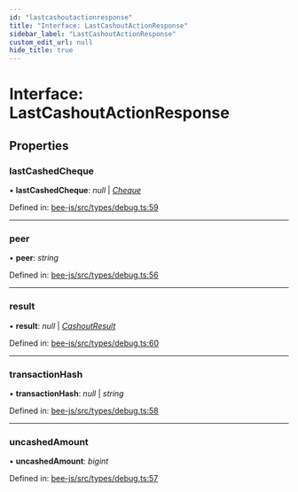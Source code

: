 ```yaml
---
id: "lastcashoutactionresponse"
title: "Interface: LastCashoutActionResponse"
sidebar_label: "LastCashoutActionResponse"
custom_edit_url: null
hide_title: true
---
```


# Interface: LastCashoutActionResponse

## Properties

### lastCashedCheque

• **lastCashedCheque**: *null* \| [*Cheque*](cheque.md)

Defined in: [bee-js/src/types/debug.ts:59](https://github.com/ethersphere/bee-js/blob/430becc/src/types/debug.ts#L59)

___

### peer

• **peer**: *string*

Defined in: [bee-js/src/types/debug.ts:56](https://github.com/ethersphere/bee-js/blob/430becc/src/types/debug.ts#L56)

___

### result

• **result**: *null* \| [*CashoutResult*](cashoutresult.md)

Defined in: [bee-js/src/types/debug.ts:60](https://github.com/ethersphere/bee-js/blob/430becc/src/types/debug.ts#L60)

___

### transactionHash

• **transactionHash**: *null* \| *string*

Defined in: [bee-js/src/types/debug.ts:58](https://github.com/ethersphere/bee-js/blob/430becc/src/types/debug.ts#L58)

___

### uncashedAmount

• **uncashedAmount**: *bigint*

Defined in: [bee-js/src/types/debug.ts:57](https://github.com/ethersphere/bee-js/blob/430becc/src/types/debug.ts#L57)
